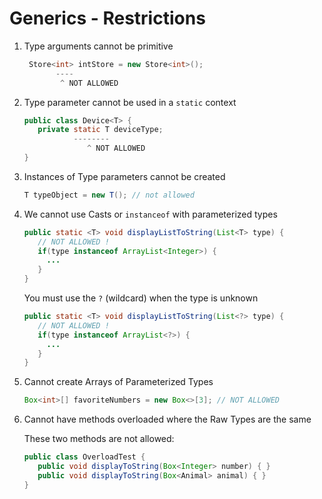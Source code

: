 # Generics - Restrictions

1. Type arguments cannot be primitive 
   ```java
    Store<int> intStore = new Store<int>();
          ----
           ^ NOT ALLOWED
   ```

2. Type parameter cannot be used in a `static` context

   ```java
   public class Device<T> {
      private static T deviceType;
              --------
                 ^ NOT ALLOWED
   }
   ```

3. Instances of Type parameters cannot be created

   ```java
   T typeObject = new T(); // not allowed
   ```

4. We cannot use Casts or `instanceof` with parameterized types

   ```java
   public static <T> void displayListToString(List<T> type) {
      // NOT ALLOWED !
      if(type instanceof ArrayList<Integer>) {
        ...
      }
   }
   ```

   You must use the `?` (wildcard) when the type is unknown
   ```java
   public static <T> void displayListToString(List<?> type) {
      // NOT ALLOWED !
      if(type instanceof ArrayList<?>) {
        ...
      }
   }
   ```

5. Cannot create Arrays of Parameterized Types

   ```java
   Box<int>[] favoriteNumbers = new Box<>[3]; // NOT ALLOWED
   ```

6. Cannot have methods overloaded where the Raw Types are the same

   These two methods are not allowed:

   ```java
   public class OverloadTest {
      public void displayToString(Box<Integer> number) { }
      public void displayToString(Box<Animal> animal) { }
   }
   ```